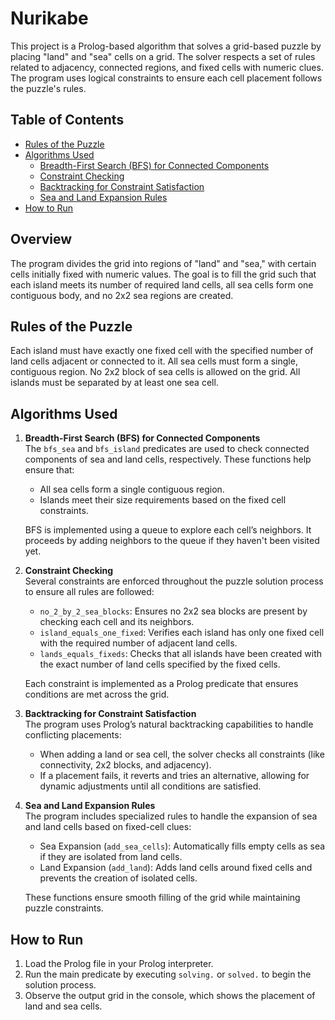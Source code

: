 # Nurikabe
This project is a Prolog-based algorithm that solves a grid-based puzzle by placing "land" and "sea" cells on a grid. The solver respects a set of rules related to adjacency, connected regions, and fixed cells with numeric clues. The program uses logical constraints to ensure each cell placement follows the puzzle's rules.

## Table of Contents
- [Rules of the Puzzle](#rules-of-the-puzzle)
- [Algorithms Used](#algorithms-used)
  - [Breadth-First Search (BFS) for Connected Components](#breadth-first-search-bfs-for-connected-components)
  - [Constraint Checking](#constraint-checking)
  - [Backtracking for Constraint Satisfaction](#backtracking-for-constraint-satisfaction)
  - [Sea and Land Expansion Rules](#sea-and-land-expansion-rules)
- [How to Run](#how-to-run)

## Overview
The program divides the grid into regions of "land" and "sea," with certain cells initially fixed with numeric values. The goal is to fill the grid such that each island meets its number of required land cells, all sea cells form one contiguous body, and no 2x2 sea regions are created.

## Rules of the Puzzle
Each island must have exactly one fixed cell with the specified number of land cells adjacent or connected to it.
All sea cells must form a single, contiguous region.
No 2x2 block of sea cells is allowed on the grid.
All islands must be separated by at least one sea cell.

## Algorithms Used
1. **Breadth-First Search (BFS) for Connected Components**  
   The `bfs_sea` and `bfs_island` predicates are used to check connected components of sea and land cells, respectively. These functions help ensure that:
   - All sea cells form a single contiguous region.
   - Islands meet their size requirements based on the fixed cell constraints.
   
   BFS is implemented using a queue to explore each cell’s neighbors. It proceeds by adding neighbors to the queue if they haven't been visited yet.

2. **Constraint Checking**  
   Several constraints are enforced throughout the puzzle solution process to ensure all rules are followed:
   - `no_2_by_2_sea_blocks`: Ensures no 2x2 sea blocks are present by checking each cell and its neighbors.
   - `island_equals_one_fixed`: Verifies each island has only one fixed cell with the required number of adjacent land cells.
   - `lands_equals_fixeds`: Checks that all islands have been created with the exact number of land cells specified by the fixed cells.
   
   Each constraint is implemented as a Prolog predicate that ensures conditions are met across the grid.

3. **Backtracking for Constraint Satisfaction**  
   The program uses Prolog’s natural backtracking capabilities to handle conflicting placements:
   - When adding a land or sea cell, the solver checks all constraints (like connectivity, 2x2 blocks, and adjacency).
   - If a placement fails, it reverts and tries an alternative, allowing for dynamic adjustments until all conditions are satisfied.

4. **Sea and Land Expansion Rules**  
   The program includes specialized rules to handle the expansion of sea and land cells based on fixed-cell clues:
   - Sea Expansion (`add_sea_cells`): Automatically fills empty cells as sea if they are isolated from land cells.
   - Land Expansion (`add_land`): Adds land cells around fixed cells and prevents the creation of isolated cells.
   
   These functions ensure smooth filling of the grid while maintaining puzzle constraints.

## How to Run
1. Load the Prolog file in your Prolog interpreter.
2. Run the main predicate by executing `solving.` or `solved.` to begin the solution process.
3. Observe the output grid in the console, which shows the placement of land and sea cells.
